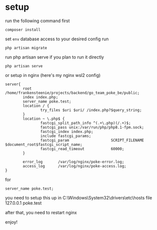 # setup

run the following command first
```
composer install
```

set ```env``` database access to your desired config
run
```
php artisan migrate
```

run php artisan serve if you plan to run it directly
```
php artisan serve
```

or setup in nginx
(here's my nginx wsl2 config)
```
server{
        root /home/frankensteenie/projects/backend/go_team_poke_be/public;
        index index.php;
        server_name poke.test;
        location / {
                try_files $uri $uri/ /index.php?$query_string;
        }
        location ~ \.php$ {
                fastcgi_split_path_info ^(.+\.php)(/.+)$;
                fastcgi_pass unix:/var/run/php/php8.1-fpm.sock;
                fastcgi_index index.php;
                include fastcgi_params;
                fastcgi_param                   SCRIPT_FILENAME $document_root$fastcgi_script_name;
                fastcgi_read_timeout            60000;
        }

        error_log       /var/log/nginx/poke-error.log;
        access_log      /var/log/nginx/poke-access.log;
}
```

for
```
server_name poke.test;
```
you need to setup this up in
C:\Windows\System32\drivers\etc\hosts file
127.0.0.1        poke.test

after that, you need to restart nginx

enjoy!
